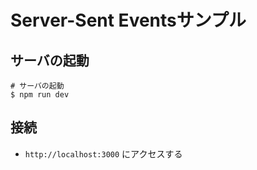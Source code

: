 # Server-Sent Eventsサンプル

## サーバの起動

```
# サーバの起動
$ npm run dev
```

## 接続

* `http://localhost:3000` にアクセスする
